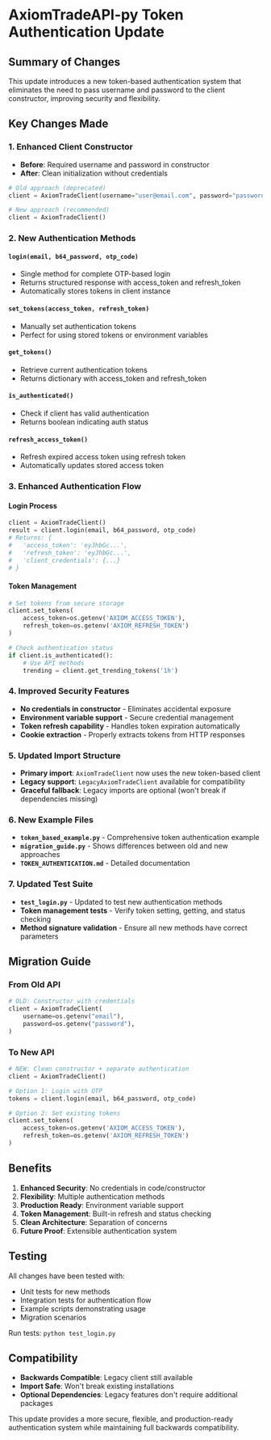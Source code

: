 # AxiomTradeAPI-py Token Authentication Update

## Summary of Changes

This update introduces a new token-based authentication system that eliminates the need to pass username and password to the client constructor, improving security and flexibility.

## Key Changes Made

### 1. Enhanced Client Constructor
- **Before**: Required username and password in constructor
- **After**: Clean initialization without credentials
```python
# Old approach (deprecated)
client = AxiomTradeClient(username="user@email.com", password="password")

# New approach (recommended)
client = AxiomTradeClient()
```

### 2. New Authentication Methods

#### `login(email, b64_password, otp_code)` 
- Single method for complete OTP-based login
- Returns structured response with access_token and refresh_token
- Automatically stores tokens in client instance

#### `set_tokens(access_token, refresh_token)`
- Manually set authentication tokens
- Perfect for using stored tokens or environment variables

#### `get_tokens()`
- Retrieve current authentication tokens
- Returns dictionary with access_token and refresh_token

#### `is_authenticated()`
- Check if client has valid authentication
- Returns boolean indicating auth status

#### `refresh_access_token()`
- Refresh expired access token using refresh token
- Automatically updates stored access token

### 3. Enhanced Authentication Flow

#### Login Process
```python
client = AxiomTradeClient()
result = client.login(email, b64_password, otp_code)
# Returns: {
#   'access_token': 'eyJhbGc...',
#   'refresh_token': 'eyJhbGc...',
#   'client_credentials': {...}
# }
```

#### Token Management
```python
# Set tokens from secure storage
client.set_tokens(
    access_token=os.getenv('AXIOM_ACCESS_TOKEN'),
    refresh_token=os.getenv('AXIOM_REFRESH_TOKEN')
)

# Check authentication status
if client.is_authenticated():
    # Use API methods
    trending = client.get_trending_tokens('1h')
```

### 4. Improved Security Features

- **No credentials in constructor** - Eliminates accidental exposure
- **Environment variable support** - Secure credential management
- **Token refresh capability** - Handles token expiration automatically
- **Cookie extraction** - Properly extracts tokens from HTTP responses

### 5. Updated Import Structure

- **Primary import**: `AxiomTradeClient` now uses the new token-based client
- **Legacy support**: `LegacyAxiomTradeClient` available for compatibility
- **Graceful fallback**: Legacy imports are optional (won't break if dependencies missing)

### 6. New Example Files

- **`token_based_example.py`** - Comprehensive token authentication example
- **`migration_guide.py`** - Shows differences between old and new approaches
- **`TOKEN_AUTHENTICATION.md`** - Detailed documentation

### 7. Updated Test Suite

- **`test_login.py`** - Updated to test new authentication methods
- **Token management tests** - Verify token setting, getting, and status checking
- **Method signature validation** - Ensure all new methods have correct parameters

## Migration Guide

### From Old API
```python
# OLD: Constructor with credentials
client = AxiomTradeClient(
    username=os.getenv("email"),
    password=os.getenv("password"),
)
```

### To New API
```python
# NEW: Clean constructor + separate authentication
client = AxiomTradeClient()

# Option 1: Login with OTP
tokens = client.login(email, b64_password, otp_code)

# Option 2: Set existing tokens  
client.set_tokens(
    access_token=os.getenv('AXIOM_ACCESS_TOKEN'),
    refresh_token=os.getenv('AXIOM_REFRESH_TOKEN')
)
```

## Benefits

1. **Enhanced Security**: No credentials in code/constructor
2. **Flexibility**: Multiple authentication methods
3. **Production Ready**: Environment variable support
4. **Token Management**: Built-in refresh and status checking
5. **Clean Architecture**: Separation of concerns
6. **Future Proof**: Extensible authentication system

## Testing

All changes have been tested with:
- Unit tests for new methods
- Integration tests for authentication flow  
- Example scripts demonstrating usage
- Migration scenarios

Run tests: `python test_login.py`

## Compatibility

- **Backwards Compatible**: Legacy client still available
- **Import Safe**: Won't break existing installations
- **Optional Dependencies**: Legacy features don't require additional packages

This update provides a more secure, flexible, and production-ready authentication system while maintaining full backwards compatibility.
